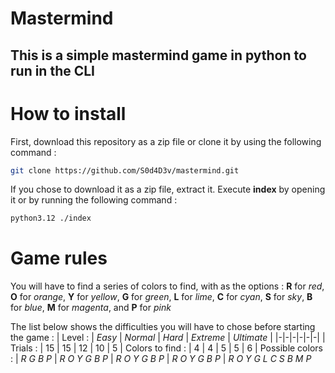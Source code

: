 # Mastermind
## This is a simple mastermind game in python to run in the CLI

# How to install
First, download this repository as a zip file or clone it by using the following command :
```sh
git clone https://github.com/S0d4D3v/mastermind.git
```
If you chose to download it as a zip file, extract it.
Execute **index** by opening it or by running the following command :
```sh
python3.12 ./index
```

# Game rules
You will have to find a series of colors to find, with as the options :
**R** for *red*, 
**O** for *orange*, 
**Y** for *yellow*, 
**G** for *green*,
**L** for *lime*, 
**C** for *cyan*, 
**S** for *sky*, 
**B** for *blue*,
**M** for *magenta*,
and **P** for *pink*

The list below shows the difficulties you will have to chose before starting the game :
| Level : | *Easy* | *Normal* | *Hard* | *Extreme* | *Ultimate* |
|-|-|-|-|-|-|
| Trials : | 15 | 15 | 12 | 10 | 5
| Colors to find : | 4 | 4 | 5 | 5 | 6
| Possible colors : | *R G B P* | *R O Y G B P* | *R O Y G B P* | *R O Y G B P* | *R O Y G L C S B M P* 